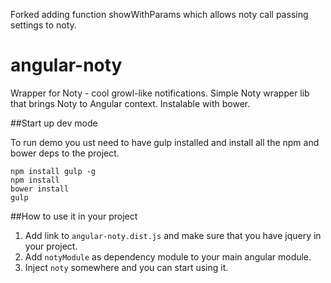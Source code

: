 Forked adding function showWithParams which allows noty call passing settings to noty.

angular-noty
============

Wrapper for Noty - cool growl-like notifications. 
Simple Noty wrapper lib that brings Noty to Angular context. Instalable with bower.

##Start up dev mode

To run demo you ust need to have gulp installed and install all the npm and bower deps to the project.

```
npm install gulp -g
npm install
bower install
gulp

```

##How to use it in your project

1. Add link to ``angular-noty.dist.js`` and make sure that you have jquery in your project.
2. Add ``` notyModule ``` as dependency module to your main angular module.
3. Inject ``` noty ``` somewhere and you can start using it.




